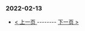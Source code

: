 ### 2022-02-13 
 

- [ < 上一页 ](https://github.com/able8/weibo-hot-record/blob/master/2022-02-12.md) -------- [ 下一页 > ](https://github.com/able8/weibo-hot-record/blob/master/2022-02-14.md)